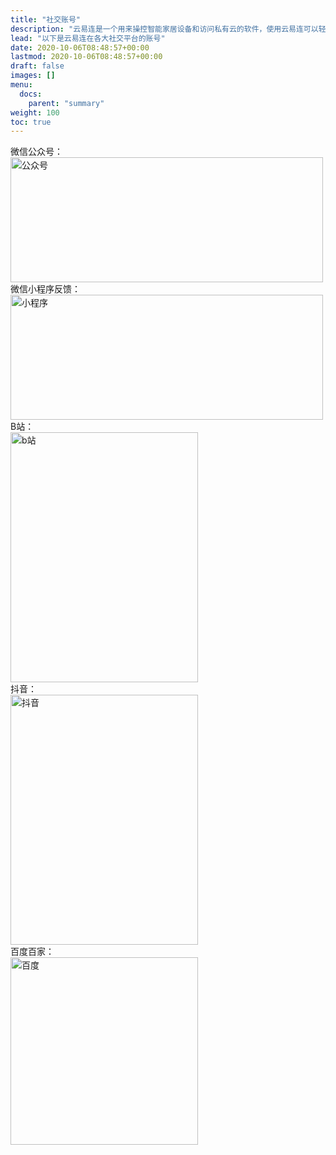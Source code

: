 ```yaml
---
title: "社交账号"
description: "云易连是一个用来操控智能家居设备和访问私有云的软件，使用云易连可以轻易访问远程的设备和服务"
lead: "以下是云易连在各大社交平台的账号"
date: 2020-10-06T08:48:57+00:00
lastmod: 2020-10-06T08:48:57+00:00
draft: false
images: []
menu:
  docs:
    parent: "summary"
weight: 100
toc: true
---
```

 
微信公众号：  
 <img src="/images/qr/公众号.png" width = "500" height = "200" alt="公众号" align=center >  
微信小程序反馈：  
 <img src="/images/qr/小程序.png" width = "500" height = "200" alt="小程序" align=center >  
B站：  
 <img src="/images/qr/b站.jpg" width = "300" height = "400" alt="b站" align=center >  
抖音：  
 <img src="/images/qr/抖音.jpg" width = "300" height = "400" alt="抖音" align=center >   
百度百家：  
 <img src="/images/qr/百度.jpg" width = "300" height = "300" alt="百度" align=center > 
